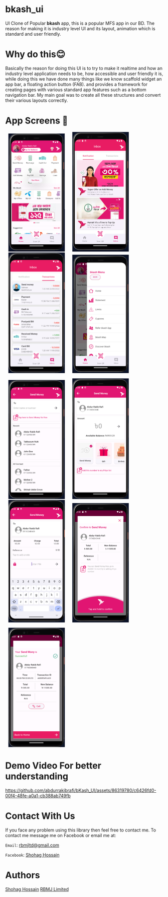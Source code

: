 # bkash_ui

UI Clone of Popular **bkash** app, this is a popular MFS app in our BD. The reason for making it is industry level UI and its layout, animation which is standard and user friendly.

# Why do this:blush:	
Basically the reason for doing this UI is to try to make it realtime and how an industry level application needs to be, how accessible and user friendly it is, while doing this we have done many things like we know scaffold widget an app bar, a floating action button (FAB). and provides a framework for creating pages with various standard app features such as a bottom navigation bar. My main goal was to create all these structures and convert their various layouts correctly.

# App Screens :information_desk_person:
<p>
    <img src="images/one.png" width=180px hspace="10" >
    <img src="images/two.png" width=180px hspace="10" >
    <img src="images/three.png"  width=180px  hspace="10" >
   <img src="images/four.png" width=180px hspace="10" >
</p>
<p>
    <img src="images/five.png" width=180px hspace="10" >
    <img src="images/six.png" width=180px hspace="10" >
    <img src="images/seven.png"  width=180px  hspace="10" >
   <img src="images/eight.png" width=180px hspace="10" >
</p>
<p>
    <img src="images/nine.png" width=180px hspace="10" >
</p>

# Demo Video For better understanding 

https://github.com/abdurrakibrafi/bKash_UI/assets/86319780/c6426fd0-00f4-48fe-a0a1-cb388ab749fb

# Contact With Us
If you face any problem using this library then feel free to contact me.
To contact me message me on Facebook or email me at:

`Email`: rbmjltd@gmail.com

`Facebook`: <a href="https://www.facebook.com/M220719" rel="nofollow">Shohag Hossain</a> 

# Authors
<a href="https://www.rbmjltd.com/shohag" rel="nofollow">Shohag Hossain</a>
<a href="https://www.rbmjltd.com" rel="nofollow">RBMJ Limited</a>
